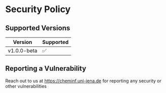 # Security Policy

## Supported Versions

| Version | Supported          |
| ------- | ------------------ |
| v1.0.0-beta   | :white_check_mark: |

## Reporting a Vulnerability

Reach out to us at https://cheminf.uni-jena.de for reporting any security or other vulnerabilities
